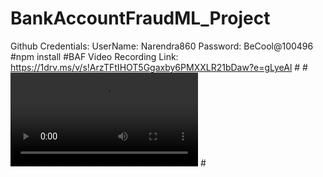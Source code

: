 # BankAccountFraudML_Project

Github Credentials:
   UserName: Narendra860
   Password: BeCool@100496
#npm install
#BAF Video Recording Link: https://1drv.ms/v/s!ArzTFtIHOT5Ggaxby6PMXXLR21bDaw?e=gLyeAl
#<html>
#<video src="https://1drv.ms/v/s!ArzTFtIHOT5Gga08x6vCrnLt_tN1Jw?e=UzzDVa" controls></video>
#</html>
